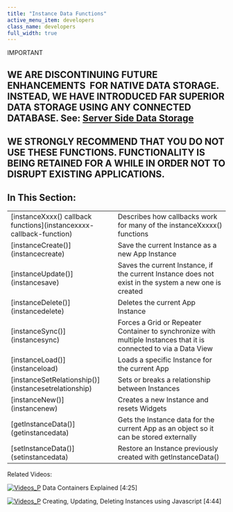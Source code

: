 ```yaml
---
title: "Instance Data Functions"
active_menu_item: developers
class_name: developers
full_width: true
---
```



IMPORTANT

## WE ARE DISCONTINUING FUTURE ENHANCEMENTS  FOR NATIVE DATA STORAGE. INSTEAD, WE HAVE INTRODUCED FAR SUPERIOR DATA STORAGE USING ANY CONNECTED DATABASE. See: [Server Side Data Storage](../../../data-storage/server-side-data-storage/index)

## WE STRONGLY RECOMMEND THAT YOU DO NOT USE THESE FUNCTIONS. FUNCTIONALITY IS BEING RETAINED FOR A WHILE IN ORDER NOT TO DISRUPT EXISTING APPLICATIONS.

## In This Section:

<table>
<tr>
<td width="232">
[instanceXxxx() callback functions](instancexxxx-callback-function)

</td>
<td width="17">
</td>
<td width="631">
Describes how callbacks work for many of the instanceXxxxx() functions

</td>
</tr>
<tr>
<td width="232">
[instanceCreate()](instancecreate)

</td>
<td width="17">
</td>
<td width="631">
Save the current Instance as a new App Instance

</td>
</tr>
<tr>
<td width="232">
[instanceUpdate()](instancesave)

</td>
<td width="17">
</td>
<td width="631">
Saves the current Instance, if the current Instance does not exist in the system a new one is created

</td>
</tr>
<tr>
<td width="232">
[instanceDelete()](instancedelete)

</td>
<td width="17">
</td>
<td width="631">
Deletes the current App Instance

</td>
</tr>
<tr>
<td width="232">
[instanceSync()](instancesync)

</td>
<td width="17">
</td>
<td width="631">
Forces a Grid or Repeater Container to synchronize with multiple Instances that it is connected to via a Data View

</td>
</tr>
<tr>
<td width="232">
[instanceLoad()](instanceload)

</td>
<td width="17">
</td>
<td width="631">
Loads a specific Instance for the current App

</td>
</tr>
<tr>
<td width="232">
[instanceSetRelationship()](instancesetrelationship)

</td>
<td width="17">
</td>
<td width="631">
Sets or breaks a relationship between Instances

</td>
</tr>
<tr>
<td width="232">
[instanceNew()](instancenew)

</td>
<td width="17">
</td>
<td width="631">
Creates a new Instance and resets Widgets

</td>
</tr>
<tr>
<td width="232">
[getInstanceData()](getinstancedata)

</td>
<td width="17">
</td>
<td width="631">
Gets the Instance data for the current App as an object so it can be stored externally

</td>
</tr>
<tr>
<td width="232">
[setInstanceData()](setinstancedata)

</td>
<td width="17">
</td>
<td width="631">
Restore an Instance previously created with getInstanceData()

</td>
</tr>
</table>

Related Videos:

[![Videos\_P](/img/docs/videos_p.png)](http://www.youtube.com/v/TrfVkAavkOQ?autoplay=1&hd=1&fs=1&showsearch=0&rel=0&) Data Containers Explained [4:25]

[![Videos\_P](/img/docs/videos_p.png)](http://www.youtube.com/v/ezafw_TVk8s?autoplay=1&hd=1&fs=1&showsearch=0&rel=0&) Creating, Updating, Deleting Instances using Javascript [4:44]

